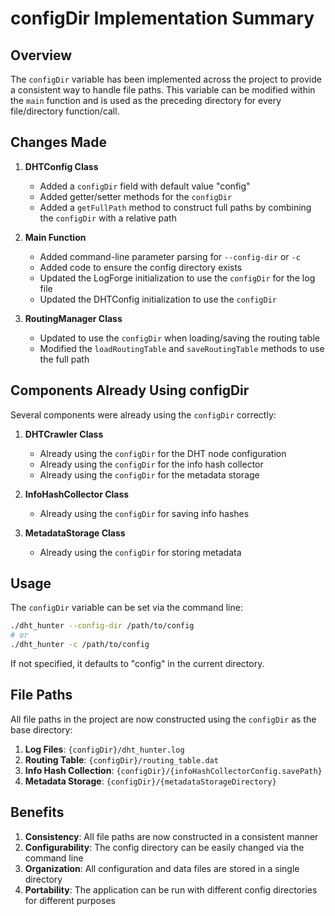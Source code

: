 # configDir Implementation Summary

## Overview

The `configDir` variable has been implemented across the project to provide a consistent way to handle file paths. This variable can be modified within the `main` function and is used as the preceding directory for every file/directory function/call.

## Changes Made

1. **DHTConfig Class**
   - Added a `configDir` field with default value "config"
   - Added getter/setter methods for the `configDir`
   - Added a `getFullPath` method to construct full paths by combining the `configDir` with a relative path

2. **Main Function**
   - Added command-line parameter parsing for `--config-dir` or `-c`
   - Added code to ensure the config directory exists
   - Updated the LogForge initialization to use the `configDir` for the log file
   - Updated the DHTConfig initialization to use the `configDir`

3. **RoutingManager Class**
   - Updated to use the `configDir` when loading/saving the routing table
   - Modified the `loadRoutingTable` and `saveRoutingTable` methods to use the full path

## Components Already Using configDir

Several components were already using the `configDir` correctly:

1. **DHTCrawler Class**
   - Already using the `configDir` for the DHT node configuration
   - Already using the `configDir` for the info hash collector
   - Already using the `configDir` for the metadata storage

2. **InfoHashCollector Class**
   - Already using the `configDir` for saving info hashes

3. **MetadataStorage Class**
   - Already using the `configDir` for storing metadata

## Usage

The `configDir` variable can be set via the command line:

```bash
./dht_hunter --config-dir /path/to/config
# or
./dht_hunter -c /path/to/config
```

If not specified, it defaults to "config" in the current directory.

## File Paths

All file paths in the project are now constructed using the `configDir` as the base directory:

1. **Log Files**: `{configDir}/dht_hunter.log`
2. **Routing Table**: `{configDir}/routing_table.dat`
3. **Info Hash Collection**: `{configDir}/{infoHashCollectorConfig.savePath}`
4. **Metadata Storage**: `{configDir}/{metadataStorageDirectory}`

## Benefits

1. **Consistency**: All file paths are now constructed in a consistent manner
2. **Configurability**: The config directory can be easily changed via the command line
3. **Organization**: All configuration and data files are stored in a single directory
4. **Portability**: The application can be run with different config directories for different purposes
